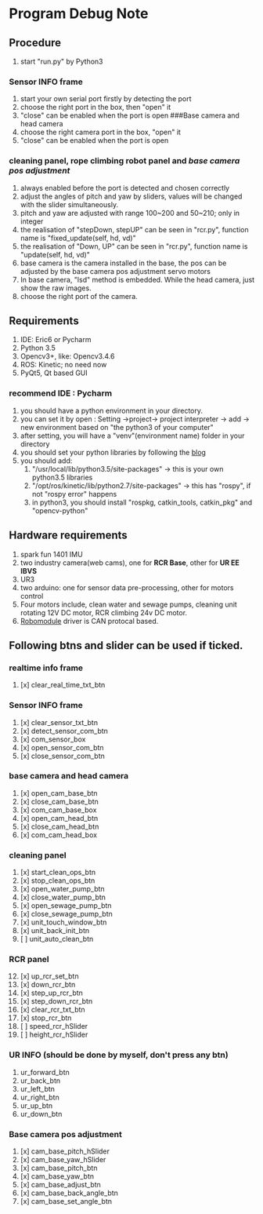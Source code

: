 # Program Debug Note

## Procedure
1. start "run.py" by Python3
### Sensor INFO frame
1. start your own serial port firstly by detecting the port
2. choose the right port in the box, then "open" it
3. "close" can be enabled when the port is open
###Base camera and head camera
1. choose the right camera port in the box, "open" it 
2. "close" can be enabled when the port is open
### **cleaning panel**, **rope climbing robot panel** and *base camera pos adjustment*
1. always enabled before the port is detected and chosen correctly
2. adjust the angles of pitch and yaw by sliders, values will be changed with the slider simultaneously.
3. pitch and yaw are adjusted with range 100~200 and 50~210; only in integer
4. the realisation of "stepDown, stepUP" can be seen in "rcr.py", function name is "fixed_update(self,  hd,  vd)"
5. the realisation of "Down, UP" can be seen in "rcr.py", function name is "update(self,  hd,  vd)"
6. base camera is the camera installed in the base, the pos can be adjusted by the base camera pos adjustment servo motors
7. In base camera, "lsd" method is embedded. While the head camera, just show the raw images.
8. choose the right port of the camera.

## Requirements
1. IDE: Eric6 or Pycharm
2. Python 3.5
3. Opencv3+, like: Opencv3.4.6
4. ROS: Kinetic; no need now
5. PyQt5, Qt based GUI

### recommend IDE : Pycharm
1. you should have a python environment in your directory.
2. you can set it by open : Setting ->project-> project interpreter -> add -> new environment based on "the python3 of your computer"
3. after setting, you will have a "venv"(environment name) folder in your directory
4. you should set your python libraries by following the [blog](https://blog.csdn.net/tterminator/article/details/79802094)
5. you should add: 
    1. "/usr/local/lib/python3.5/site-packages"  -> this is your own python3.5 libraries
    2. "/opt/ros/kinetic/lib/python2.7/site-packages" -> this has "rospy", if not "rospy error" happens
    3. in python3, you should install "rospkg, catkin_tools, catkin_pkg" and "opencv-python"
     

## Hardware requirements
1. spark fun 1401 IMU
2. two industry camera(web cams), one for **RCR Base**, other for **UR EE IBVS**
3. UR3
4. two arduino: one for sensor data pre-processing, other for motors control
5. Four motors include, clean water and sewage pumps, cleaning unit rotating 12V DC motor, RCR climbing 24v DC motor.  
6. [Robomodule](http://www.robomodule.net/download.html) driver is CAN protocal based.

## Following btns and slider can be used if ticked. 
### realtime info frame
1. [x] clear_real_time_txt_btn

### Sensor INFO frame
1. [x] clear_sensor_txt_btn
2. [x] detect_sensor_com_btn
3. [x] com_sensor_box
4. [x] open_sensor_com_btn
5. [x] close_sensor_com_btn

### base camera and head camera
1. [x] open_cam_base_btn
2. [x] close_cam_base_btn
3. [x] com_cam_base_box
4. [x] open_cam_head_btn
5. [x] close_cam_head_btn
6. [x] com_cam_head_box

### cleaning panel
1. [x] start_clean_ops_btn
2. [x] stop_clean_ops_btn
3. [x] open_water_pump_btn
4. [x] close_water_pump_btn
5. [x] open_sewage_pump_btn
6. [x] close_sewage_pump_btn
7. [x] unit_touch_window_btn
8. [x] unit_back_init_btn
9. [ ] unit_auto_clean_btn

### RCR panel
12. [x] up_rcr_set_btn
13. [x] down_rcr_btn
14. [x] step_up_rcr_btn
15. [x] step_down_rcr_btn
16. [x] clear_rcr_txt_btn
17. [x] stop_rcr_btn
18. [ ] speed_rcr_hSlider
19. [ ] height_rcr_hSlider

### UR INFO (should be done by myself, don't press any btn)
1. ur_forward_btn
2. ur_back_btn
3. ur_left_btn
4. ur_right_btn
5. ur_up_btn
6. ur_down_btn

### Base camera pos adjustment
1. [x] cam_base_pitch_hSlider
2. [x] cam_base_yaw_hSlider
3. [x] cam_base_pitch_btn
4. [x] cam_base_yaw_btn
5. [x] cam_base_adjust_btn
6. [x] cam_base_back_angle_btn
7. [x] cam_base_set_angle_btn
 